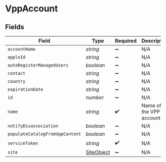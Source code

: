 # VppAccount


## Fields

| Field                                                                                                                                                                                                              | Type                                                                                                                                                                                                               | Required                                                                                                                                                                                                           | Description                                                                                                                                                                                                        | Example                                                                                                                                                                                                            |
| ------------------------------------------------------------------------------------------------------------------------------------------------------------------------------------------------------------------ | ------------------------------------------------------------------------------------------------------------------------------------------------------------------------------------------------------------------ | ------------------------------------------------------------------------------------------------------------------------------------------------------------------------------------------------------------------ | ------------------------------------------------------------------------------------------------------------------------------------------------------------------------------------------------------------------ | ------------------------------------------------------------------------------------------------------------------------------------------------------------------------------------------------------------------ |
| `accountName`                                                                                                                                                                                                      | *string*                                                                                                                                                                                                           | :heavy_minus_sign:                                                                                                                                                                                                 | N/A                                                                                                                                                                                                                | Company Name                                                                                                                                                                                                       |
| `appleId`                                                                                                                                                                                                          | *string*                                                                                                                                                                                                           | :heavy_minus_sign:                                                                                                                                                                                                 | N/A                                                                                                                                                                                                                | vpp@company.com                                                                                                                                                                                                    |
| `autoRegisterManagedUsers`                                                                                                                                                                                         | *boolean*                                                                                                                                                                                                          | :heavy_minus_sign:                                                                                                                                                                                                 | N/A                                                                                                                                                                                                                |                                                                                                                                                                                                                    |
| `contact`                                                                                                                                                                                                          | *string*                                                                                                                                                                                                           | :heavy_minus_sign:                                                                                                                                                                                                 | N/A                                                                                                                                                                                                                | Company Admin                                                                                                                                                                                                      |
| `country`                                                                                                                                                                                                          | *string*                                                                                                                                                                                                           | :heavy_minus_sign:                                                                                                                                                                                                 | N/A                                                                                                                                                                                                                | US                                                                                                                                                                                                                 |
| `expirationDate`                                                                                                                                                                                                   | *string*                                                                                                                                                                                                           | :heavy_minus_sign:                                                                                                                                                                                                 | N/A                                                                                                                                                                                                                | 2018/09/13                                                                                                                                                                                                         |
| `id`                                                                                                                                                                                                               | *number*                                                                                                                                                                                                           | :heavy_minus_sign:                                                                                                                                                                                                 | N/A                                                                                                                                                                                                                | 1                                                                                                                                                                                                                  |
| `name`                                                                                                                                                                                                             | *string*                                                                                                                                                                                                           | :heavy_check_mark:                                                                                                                                                                                                 | Name of the VPP account                                                                                                                                                                                            | Company VPP Account                                                                                                                                                                                                |
| `notifyDisassociation`                                                                                                                                                                                             | *boolean*                                                                                                                                                                                                          | :heavy_minus_sign:                                                                                                                                                                                                 | N/A                                                                                                                                                                                                                |                                                                                                                                                                                                                    |
| `populateCatalogFromVppContent`                                                                                                                                                                                    | *boolean*                                                                                                                                                                                                          | :heavy_minus_sign:                                                                                                                                                                                                 | N/A                                                                                                                                                                                                                |                                                                                                                                                                                                                    |
| `serviceToken`                                                                                                                                                                                                     | *string*                                                                                                                                                                                                           | :heavy_check_mark:                                                                                                                                                                                                 | N/A                                                                                                                                                                                                                | eyJvcmdOYWadveaz40d2FyZSIsImV4cERhdGUiOiIyMDE3LTA5LTEzVDA5OjQ5OjA5LTA3MDAiLCJ0b2tlbiI6Ik5yVUtPK1RXeityUXQyWFpIeENtd0xxby8ydUFmSFU1NW40V1FTZU8wR1E5eFh4UUZTckVJQjlzbGdYei95WkpaeVZ3SklJbW0rWEhJdGtKM1BEZGRRPT0ifQ== |
| `site`                                                                                                                                                                                                             | [SiteObject](../../models/shared/siteobject.md)                                                                                                                                                                    | :heavy_minus_sign:                                                                                                                                                                                                 | N/A                                                                                                                                                                                                                |                                                                                                                                                                                                                    |